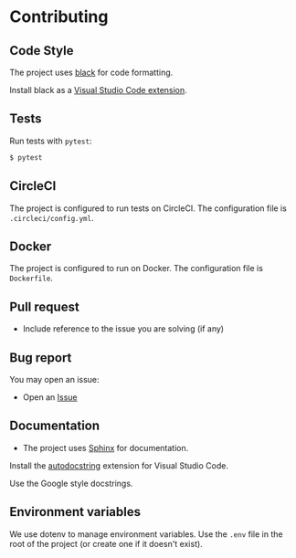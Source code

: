 # Contributing

## Code Style

The project uses [black](https://pypi.org/project/black/) for code formatting.

Install black as a [Visual Studio Code extension](https://marketplace.visualstudio.com/items?itemName=ms-python.black-formatter).

## Tests

Run tests with `pytest`:

```bash
$ pytest
```

## CircleCI

The project is configured to run tests on CircleCI. The configuration file is `.circleci/config.yml`.

## Docker

The project is configured to run on Docker. The configuration file is `Dockerfile`. 


## Pull request

- Include reference to the issue you are solving (if any)


## Bug report

You may open an issue:

- Open an [Issue](/issues/new)


## Documentation

- The project uses [Sphinx](https://www.sphinx-doc.org/en/master/) for documentation.

Install the [autodocstring](https://marketplace.visualstudio.com/items?itemName=njpwerner.autodocstring) extension for Visual Studio Code.

Use the Google style docstrings.

## Environment variables

We use dotenv to manage environment variables. Use the `.env` file in the root of the project (or create one if it doesn't exist).